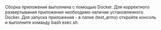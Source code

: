 Сборка приложения выполнена с помощью Docker. Для корректного развертывания приложения необходимо наличие установленного Docker.
Для запуска приложения - в папке (test_armo) откройте консоль и выполните команду bash exec.sh.
